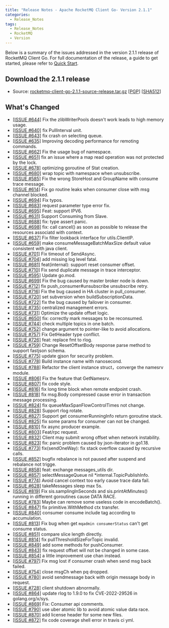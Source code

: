 ```yaml
---
title: "Release Notes - Apache RocketMQ Client Go- Version 2.1.1"
categories:
  - Release_Notes
tags:
  - Release_Notes
  - RocketMQ
  - Version
---
```


Below is a summary of the issues addressed in the version 2.1.1 release of RocketMQ Client Go. For full documentation of the release, a guide to get started, please refer to [Quick Start](https://github.com/apache/rocketmq-client-go).


<h2> Download the 2.1.1 release</h2>
    
* Source: [rocketmq-client-go-2.1.1-source-release.tar.gz](https://www.apache.org/dyn/closer.cgi?path=rocketmq/rocketmq-client-go/2.1.1/rocketmq-client-go-2.1.1-source-release.tar.gz) [[PGP](https://www.apache.org/dist/rocketmq/rocketmq-client-go/2.1.1/rocketmq-client-go-2.1.1-source-release.tar.gz.asc)] [[SHA512](https://www.apache.org/dist/rocketmq/rocketmq-client-go/2.1.1/rocketmq-client-go-2.1.1-source-release.tar.gz.sha512)]


## What's Changed
* [[ISSUE #644]](https://github.com/apache/rocketmq-client-go/pull/645) Fix the zlibWriterPools doesn't work leads to high memory usage.
* [[ISSUE #640]](https://github.com/apache/rocketmq-client-go/pull/639) fix PullInterval unit. 
* [[ISSUE #643]](https://github.com/apache/rocketmq-client-go/pull/643) fix crash on selecting queue. 
* [[ISSUE #635]](https://github.com/apache/rocketmq-client-go/pull/636) Improving decoding performance for remoting commands. 
* [[ISSUE #662]](https://github.com/apache/rocketmq-client-go/pull/665) Fix the usage bug of namespace. 
* [[ISSUE #651]](https://github.com/apache/rocketmq-client-go/pull/652) fix an issue where a map read operation was not protected by the lock.
* [[ISSUE #678]](https://github.com/apache/rocketmq-client-go/pull/677) optimizing goroutine of Stat creation. 
* [[ISSUE #680]](https://github.com/apache/rocketmq-client-go/pull/680) wrap topic with namespace when unsubscribe. 
* [[ISSUE #585]](https://github.com/apache/rocketmq-client-go/pull/586) Fix the wrong StoreHost and GroupName with consume trace message. 
* [[ISSUE #614]](https://github.com/apache/rocketmq-client-go/pull/642) Fix go routine leaks when consumer close with msg channel blocked.
* [[ISSUE #694]](https://github.com/apache/rocketmq-client-go/pull/689) Fix typos.
* [[ISSUE #683]](https://github.com/apache/rocketmq-client-go/pull/684) request parameter type error fix. 
* [[ISSUE #695]](https://github.com/apache/rocketmq-client-go/pull/641) Feat: support IPV6. 
* [[ISSUE #631]](https://github.com/apache/rocketmq-client-go/pull/632) Support Consuming from Slave. 
* [[ISSUE #688]](https://github.com/apache/rocketmq-client-go/pull/697) fix: type assert panic. 
* [[ISSUE #698]](https://github.com/apache/rocketmq-client-go/pull/691) fix: call cancel() as soon as possible to release the resources associatd with context.
* [[ISSUE #637]](https://github.com/apache/rocketmq-client-go/pull/700) Fix filter lookback interface for utils.ClientIP. 
* [[ISSUE #659]](https://github.com/apache/rocketmq-client-go/pull/660) make consumeMessageBatchMaxSize default value consistent with java client. 
* [[ISSUE #701]](https://github.com/apache/rocketmq-client-go/pull/702) Fix  timeout of SendAsync. 
* [[ISSUE #704]](https://github.com/apache/rocketmq-client-go/pull/704) add missing log level fatal. 
* [[ISSUE #681]](https://github.com/apache/rocketmq-client-go/pull/682) feat(internal): support reset consumer offset. 
* [[ISSUE #710]](https://github.com/apache/rocketmq-client-go/pull/709) Fix send duplicate message in trace interceptor. 
* [[ISSUE #595]](https://github.com/apache/rocketmq-client-go/pull/706) Update go.mod. 
* [[ISSUE #699]](https://github.com/apache/rocketmq-client-go/pull/714) Fix the bug caused by master broker node is down. 
* [[ISSUE #712]](https://github.com/apache/rocketmq-client-go/pull/712) fix push_consumer#unsubscribe unsubscribe retry. 
* [[ISSUE #716]](https://github.com/apache/rocketmq-client-go/pull/717) Fix the bug caused in HA cluster in pull_consumer.
* [[ISSUE #720]](https://github.com/apache/rocketmq-client-go/pull/720) set subversion when buildSubscriptionData. 
* [[ISSUE #722]](https://github.com/apache/rocketmq-client-go/pull/723) fix the bug caused by failover in consumer. 
* [[ISSUE #735]](https://github.com/apache/rocketmq-client-go/pull/708) centralized management errors. 
* [[ISSUE #731]](https://github.com/apache/rocketmq-client-go/pull/732) Optimize the update offset logic.                                           
* [[ISSUE #650]](https://github.com/apache/rocketmq-client-go/pull/693) fix: correctly mark messages to be reconsumed.                                 
* [[ISSUE #744]](https://github.com/apache/rocketmq-client-go/pull/743) check multiple topics in one batch.                                     
* [[ISSUE #752]](https://github.com/apache/rocketmq-client-go/pull/753) change argument to pointer-like to avoid allocations.                     
* [[ISSUE #757]](https://github.com/apache/rocketmq-client-go/pull/758) Fix GetHeader type conflict.                                                
* [[ISSUE #726]](https://github.com/apache/rocketmq-client-go/pull/756) feat: replace fmt to rlog.                                                  
* [[ISSUE #759]](https://github.com/apache/rocketmq-client-go/pull/765) Change ResetOffsetBody response parse method to support fastjson schema.    
* [[ISSUE #775]](https://github.com/apache/rocketmq-client-go/pull/775) update gjson for security problem.                                           
* [[ISSUE #778]](https://github.com/apache/rocketmq-client-go/pull/779) Build instance name with nanosecond.                                          
* [[ISSUE #788]](https://github.com/apache/rocketmq-client-go/pull/788) Refactor the client instance struct，converge the namesrv module.          
* [[ISSUE #806]](https://github.com/apache/rocketmq-client-go/pull/805) Fix the feature that GetNamesrv.                              
* [[ISSUE #807]](https://github.com/apache/rocketmq-client-go/pull/808) fix code style.                                              
* [[ISSUE #816]](https://github.com/apache/rocketmq-client-go/pull/816) fix long time block when remote endpoint crash.                
* [[ISSUE #818]](https://github.com/apache/rocketmq-client-go/pull/679) fix msg.Body compressed cause error in transaction message processing. 
* [[ISSUE #824]](https://github.com/apache/rocketmq-client-go/pull/824) fix queueMaxSpanFlowControlTimes not change.             
* [[ISSUE #828]](https://github.com/apache/rocketmq-client-go/pull/829) Support rlog rotate.                                     
* [[ISSUE #827]](https://github.com/apache/rocketmq-client-go/pull/826) Support get consumerRunningInfo return goroutine stack. 
* [[ISSUE #825]](https://github.com/apache/rocketmq-client-go/pull/825) fix some params for consumer can not be changed.         
* [[ISSUE #810]](https://github.com/apache/rocketmq-client-go/pull/809) fix async producer example.
* [[ISSUE #803]](https://github.com/apache/rocketmq-client-go/pull/803) Feat/rpc request.                                      
* [[ISSUE #832]](https://github.com/apache/rocketmq-client-go/pull/833) Client may submit wrong offset when network instability.          
* [[ISSUE #823]](https://github.com/apache/rocketmq-client-go/pull/841) fix: panic problem caused by json-iterator in go1.18.                   
* [[ISSUE #773]](https://github.com/apache/rocketmq-client-go/pull/773) fix(sendOneWay): fix stack overflow caused by recursive calls.         
* [[ISSUE #852]](https://github.com/apache/rocketmq-client-go/pull/852) bugfix rebalance is not paused after suspend and rebalance not trigge. 
* [[ISSUE #858]](https://github.com/apache/rocketmq-client-go/pull/858) feat: exchange messages_utils dir.                                    
* [[ISSUE #857]](https://github.com/apache/rocketmq-client-go/pull/857) selectMessageQueue nil *internal.TopicPublishInfo.                      
* [[ISSUE #774]](https://github.com/apache/rocketmq-client-go/pull/856) Avoid cancel context too early cause trace data fail.                 
* [[ISSUE #628]](https://github.com/apache/rocketmq-client-go/pull/629) takeMessages sleep max 5s.                                             
* [[ISSUE #819]](https://github.com/apache/rocketmq-client-go/pull/820) Fix sis.samplingInSeconds and sis.printAtMinutes() running in different goroutines cause DATA RACE. 
* [[ISSUE #783]](https://github.com/apache/rocketmq-client-go/pull/783) Maybe can remove some useless code in encodeBatch(). 
* [[ISSUE #847]](https://github.com/apache/rocketmq-client-go/pull/837) fix primitive.WithMethod ctx transfer. 
* [[ISSUE #840]](https://github.com/apache/rocketmq-client-go/pull/834) consumer consume include tag according to accumulation. 
* [[ISSUE #813]](https://github.com/apache/rocketmq-client-go/pull/812) Fix bug when get `mqadmin consumerStatus` can't get consume status. 
* [[ISSUE #851]](https://github.com/apache/rocketmq-client-go/pull/851) compare slice length directly.                        
* [[ISSUE #814]](https://github.com/apache/rocketmq-client-go/pull/814) fix pullThresholdSizeForTopic invalid.                  
* [[ISSUE #849]](https://github.com/apache/rocketmq-client-go/pull/849) add some methods for pushConsumer.               
* [[ISSUE #843]](https://github.com/apache/rocketmq-client-go/pull/844) fix request offset will not be changed in some case. 
* [[ISSUE #854]](https://github.com/apache/rocketmq-client-go/pull/854) a little improvement use chan instead.                
* [[ISSUE #797]](https://github.com/apache/rocketmq-client-go/pull/860) Fix msg lost if consumer crash when send msg back failed. 
* [[ISSUE #754]](https://github.com/apache/rocketmq-client-go/pull/859) close msgCh when pq dropped.
* [[ISSUE #780]](https://github.com/apache/rocketmq-client-go/pull/865) avoid sendmessage back with origin message body in request.              
* [[ISSUE #728]](https://github.com/apache/rocketmq-client-go/pull/729) client shutdown abnormally.                                             
* [[ISSUE #864]](https://github.com/apache/rocketmq-client-go/pull/868) update rlog to 1.9.0 to fix CVE-2022-29526 in golang.org/x/sys.      
* [[ISSUE #869]](https://github.com/apache/rocketmq-client-go/pull/867) Fix: Consumer api comments.                                     
* [[ISSUE #790]](https://github.com/apache/rocketmq-client-go/pull/866) use uber atomic lib to avoid atomic value data race. 
* [[ISSUE #870]](https://github.com/apache/rocketmq-client-go/pull/871) add license header for some new files. 
* [[ISSUE #872]](https://github.com/apache/rocketmq-client-go/pull/873) fix code coverage shell error in travis ci yml. 
